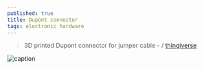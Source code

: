 ```yaml
---
published: true
title: Dupont connector
tags: electronic hardware
---
```

> 3D printed Dupont connector for jumper cable - []() / [thingiverse](https://www.thingiverse.com/thing:5233256/files)

![caption](https://nerd-corner.com/wp-content/uploads/2022/05/Dupont-jumper-cable-case-inside.webp)
